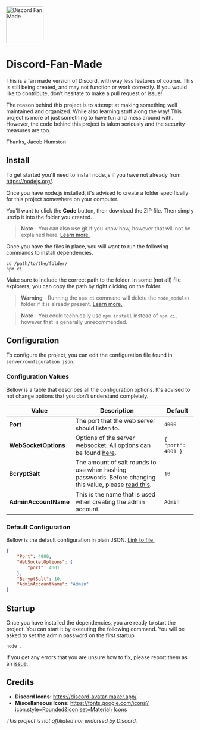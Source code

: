 <picture>
  <source media="(prefers-color-scheme: dark)" srcset="client/assets/public/images/icon/zoomed-white.png" height="100px" width="100px">
  <source media="(prefers-color-scheme: light)" srcset="client/assets/public/images/icon/zoomed-black.png" height="100px" width="100px">
  <img alt="Discord Fan Made">
</picture>

# Discord-Fan-Made

This is a fan made version of Discord, with way less features of course. This is still being created, and may not function or work correctly. If you would like to contribute, don't hesitate to make a pull request or issue!

The reason behind this project is to attempt at making something well maintained and organized. While also learning stuff along the way! This project is more of just something to have fun and mess around with. However, the code behind this project is taken seriously and the security measures are too.

Thanks, Jacob Humston

## Install

To get started you'll need to install node.js if you have not already from https://nodejs.org/.

Once you have node.js installed, it's advised to create a folder specifically for this project somewhere on your computer.

You'll want to click the **Code** button, then download the ZIP file. Then simply unzip it into the folder you created.
> **Note** - You can also use git if you know how, however that will not be explained here. [Learn more.](https://docs.github.com/en/repositories/creating-and-managing-repositories/cloning-a-repository)

Once you have the files in place, you will want to run the following commands to install dependencies.

```console
cd /path/to/the/folder/
npm ci
```
Make sure to include the correct path to the folder. In some (not all) file explorers, you can copy the path by right clicking on the folder.

> **Warning** - Running the `npm ci` command will delete the `node_modules` folder if it is already present. [Learn more.](https://docs.npmjs.com/cli/v9/commands/npm-ci)

> **Note** - You could technically use `npm install` instead of `npm ci`, however that is generally unrecommended.

## Configuration 

To configure the project, you can edit the configuration file found in `server/configuration.json`.

### Configuration Values

Bellow is a table that describes all the configuration options. It's advised to not change options that you don't understand completely.

Value | Description | Default
----- | ----------- | -------
**Port** | The port that the web server should listen to. | `4000`
**WebSocketOptions** | Options of the server websocket. All options can be found [here](https://github.com/websockets/ws/blob/HEAD/doc/ws.md#new-websocketserveroptions-callback). | `{ "port": 4001 }`
**BcryptSalt** | The amount of salt rounds to use when hashing passwords. Before changing this value, please [read this](https://github.com/kelektiv/node.bcrypt.js#a-note-on-rounds). | `10`
**AdminAccountName** | This is the name that is used when creating the admin account. | `Admin`

### Default Configuration

Bellow is the default configuration in plain JSON. [Link to file.](server/configuration.json)

```json
{
    "Port": 4000,
    "WebSocketOptions": {
        "port": 4001
    },
    "BcryptSalt": 10,
    "AdminAccountName": "Admin"
}
```

## Startup

Once you have installed the dependencies, you are ready to start the project. You can start it by executing the following command. You will be asked to set the admin password on the first startup.

```console
node .
```

If you get any errors that you are unsure how to fix, please report them as an [issue](https://github.com/jacobhumston-school/Discord-Fan-Made/issues/new).

## Credits

- **Discord Icons:** https://discord-avatar-maker.app/
- **Miscellaneous Icons:** https://fonts.google.com/icons?icon.style=Rounded&icon.set=Material+Icons

*This project is not affiliated nor endorsed by Discord.*
